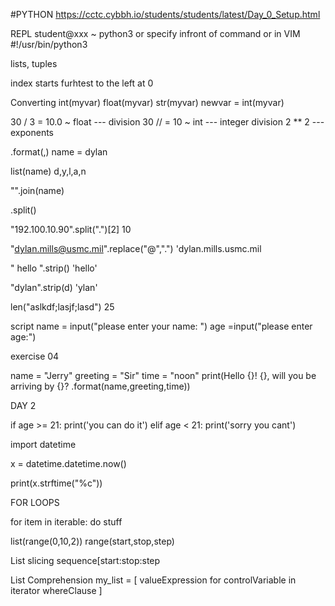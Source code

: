 #PYTHON
https://cctc.cybbh.io/students/students/latest/Day_0_Setup.html


REPL 
student@xxx ~ python3
or 
specify infront of command 
or 
in VIM #!/usr/bin/python3

lists, tuples

index starts furhtest to the left at 0

Converting
int(myvar)
float(myvar)
str(myvar)
newvar = int(myvar)

30 / 3 = 10.0 ~ float --- division
30 // = 10 ~ int --- integer division
2 ** 2 --- exponents


.format(,)
name = dylan 

list(name)
d,y,l,a,n

"".join(name)

.split()

"192.100.10.90".split(".")[2]
	10

"dylan.mills@usmc.mil".replace("@",".")
'dylan.mills.usmc.mil

"       hello      ".strip()
'hello'

"dylan".strip(d)
'ylan'


len("aslkdf;lasjf;lasd")
 25
 
 
 script
 name = input("please enter your name: ")
   age =input("please enter age:")
   
   




exercise 04 

name = "Jerry"
greeting = "Sir"
time = "noon"
print(Hello {}! {}, will you be arriving by {}? .format(name,greeting,time))





DAY 2

if age >= 21:
	print('you can do it')
elif age < 21:
	print('sorry you cant')


	
import datetime

x = datetime.datetime.now()

print(x.strftime("%c"))
	
	
  FOR LOOPS
  
  for item in iterable:
  	do stuff
	

list(range(0,10,2))
	range(start,stop,step)
	
List slicing
sequence[start:stop:step


List Comprehension
my_list = [ valueExpression for controlVariable in iterator whereClause ]
